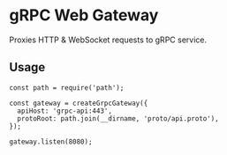 # gRPC Web Gateway

Proxies HTTP & WebSocket requests to gRPC service.

## Usage

```
const path = require('path');

const gateway = createGrpcGateway({
  apiHost: 'grpc-api:443',
  protoRoot: path.join(__dirname, 'proto/api.proto'),
});

gateway.listen(8080);
```
